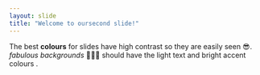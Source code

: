 ```yaml
---
layout: slide
title: "Welcome to oursecond slide!"
---
```

The best **colours** for slides have high contrast so they are easily seen 😎. *fabulous backgrounds* 🎈🎈🎈 should have the light text and bright accent colours .
